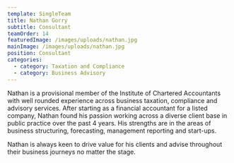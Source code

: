 ```yaml
---
template: SingleTeam
title: Nathan Gorry
subtitle: Consultant
teamOrder: 14
featuredImage: /images/uploads/nathan.jpg
mainImage: /images/uploads/nathan.jpg
position: Consultant
categories:
  - category: Taxation and Compliance
  - category: Business Advisory
---
```


Nathan is a provisional member of the Institute of Chartered Accountants with well rounded experience across business taxation, compliance and advisory services. After starting as a financial accountant for a listed company, Nathan found his passion working across a diverse client base in public practice over the past 4 years. His strengths are in the areas of business structuring, forecasting, management reporting and start-ups.

Nathan is always keen to drive value for his clients and advise throughout their business journeys no matter the stage.
